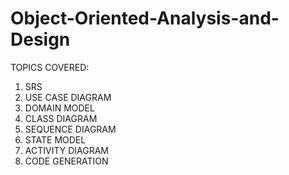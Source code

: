 # Object-Oriented-Analysis-and-Design
TOPICS COVERED:

1. SRS
2. USE CASE DIAGRAM
3. DOMAIN MODEL
4. CLASS DIAGRAM
5. SEQUENCE DIAGRAM
6. STATE MODEL
7. ACTIVITY DIAGRAM
8. CODE GENERATION
